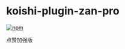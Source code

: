 # koishi-plugin-zan-pro

[![npm](https://img.shields.io/npm/v/koishi-plugin-zan-pro?style=flat-square)](https://www.npmjs.com/package/koishi-plugin-zan-pro)

点赞加强版
